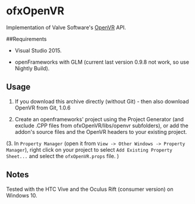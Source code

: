 ofxOpenVR 
====================
Implementation of Valve Software's [OpenVR](https://github.com/ValveSoftware/openvr) API.


##Requirements

* Visual Studio 2015.

* openFrameworks with GLM (current last version 0.9.8 not work, so use Nightly Build).


## Usage
1. If you download this archive directly (without Git) - then also download OpenVR from Git, 1.0.6

2. Create an openframeworks' project using the Project Generator (and exclude .CPP files from ofxOpenVR/libs/openvr subfolders), or add the addon's source files and the OpenVR headers to your existing project.

(3. In `Property Manager` (open it from `View -> Other Windows -> Property Manager`), right click on your project to select `Add Existing Property Sheet...` and select the `ofxOpenVR.props` file. )

## Notes
Tested with the HTC Vive and the Oculus Rift (consumer version) on Windows 10.


